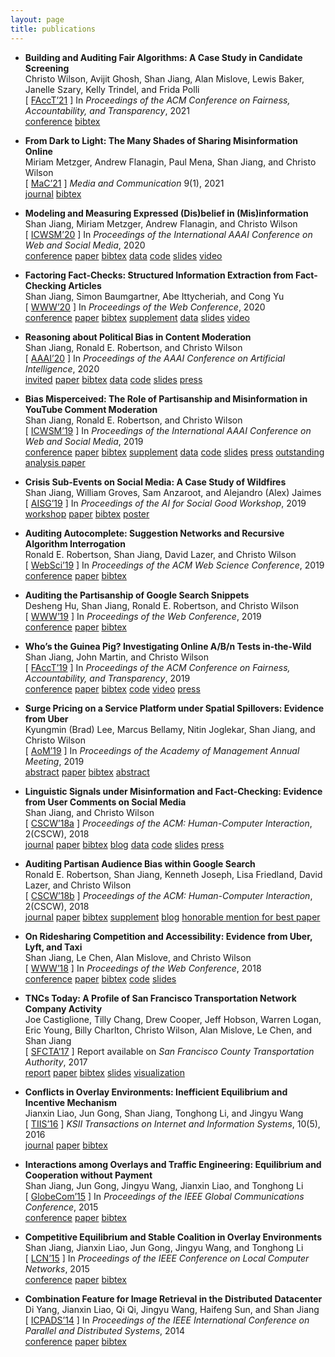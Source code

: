 ```yaml
---
layout: page
title: publications
---
```

* **Building and Auditing Fair Algorithms: A Case Study in Candidate Screening**  
Christo Wilson, Avijit Ghosh, Shan Jiang, Alan Mislove, Lewis Baker, Janelle Szary, Kelly Trindel, and Frida Polli  
\[ [FAccT’21](facct21_paper.pdf) \]
In *Proceedings of the ACM Conference on Fairness, Accountability, and Transparency*, 2021  
[<span class="label label-grey">conference</span>](https://facctconference.org/2021/)
[<span class="label label-grey">bibtex</span>](facct21_bib.txt)
<!-- acceptance rate: 82/328=25.0% -->

* **From Dark to Light: The Many Shades of Sharing Misinformation Online**  
Miriam Metzger, Andrew Flanagin, Paul Mena, Shan Jiang, and Christo Wilson  
\[ [MaC’21](mac21_paper.pdf) \]
*Media and Communication* 9(1), 2021  
[<span class="label label-grey">journal</span>](https://www.cogitatiopress.com/mediaandcommunication)
[<span class="label label-grey">bibtex</span>](mac21_bib.txt)

* **Modeling and Measuring Expressed (Dis)belief in (Mis)information**  
Shan Jiang, Miriam Metzger, Andrew Flanagin, and Christo Wilson  
\[ [ICWSM’20](icwsm20_paper.pdf) \]
In *Proceedings of the International AAAI Conference on Web and Social Media*, 2020  
[<span class="label label-grey">conference</span>](https://www.icwsm.org/2020/)
[<span class="label label-grey">paper</span>](icwsm20_paper.pdf)
[<span class="label label-grey">bibtex</span>](icwsm20_bib.txt)
[<span class="label label-grey">data</span>](../resources/#misinformation)
[<span class="label label-grey">code</span>](https://github.com/printfoo/misinfo-cscw2018-icwsm2020)
[<span class="label label-grey">slides</span>](icwsm20_slides.pdf)
[<span class="label label-grey">video</span>](https://youtu.be/ZHY1hzJ_F9o)
<!-- acceptance rate: 33/195=16.9% -->

* **Factoring Fact-Checks: Structured Information Extraction from Fact-Checking Articles**  
Shan Jiang, Simon Baumgartner, Abe Ittycheriah, and Cong Yu  
\[ [WWW’20](www20_paper.pdf) \]
In *Proceedings of the Web Conference*, 2020  
[<span class="label label-grey">conference</span>](https://www2020.thewebconf.org/)
[<span class="label label-grey">paper</span>](www20_paper.pdf)
[<span class="label label-grey">bibtex</span>](www20_bib.txt)
[<span class="label label-grey">supplement</span>](www20_supplement.pdf)
[<span class="label label-grey">data</span>](../resources/#fact-checks)
[<span class="label label-grey">slides</span>](www20_slides.pdf)
[<span class="label label-grey">video</span>](https://youtu.be/9Kp9GdItRjs)
<!-- acceptance rate: 217/1,129=19.2% -->

* **Reasoning about Political Bias in Content Moderation**  
Shan Jiang, Ronald E. Robertson, and Christo Wilson  
\[ [AAAI’20](aaai20_paper.pdf) \]
In *Proceedings of the AAAI Conference on Artificial Intelligence*, 2020  
[<span class="label label-grey">invited</span>](https://aaai.org/Conferences/AAAI-20/)
[<span class="label label-grey">paper</span>](aaai20_paper.pdf)
[<span class="label label-grey">bibtex</span>](aaai20_bib.txt)
[<span class="label label-grey">data</span>](../resources/#content-moderation)
[<span class="label label-grey">code</span>](https://github.com/printfoo/moderation-icwsm2019-aaai2020)
[<span class="label label-grey">slides</span>](aaai20_slides.pdf)
[<span class="label label-grey">press</span>](https://arstechnica.com/science/2020/02/researchers-have-already-tested-googles-algorithms-for-political-bias)
<!-- invited to sister conference track: 16/16=100% -->

* **Bias Misperceived: The Role of Partisanship and Misinformation in YouTube Comment Moderation**  
Shan Jiang, Ronald E. Robertson, and Christo Wilson  
\[ [ICWSM’19](icwsm19_paper.pdf) \]
In *Proceedings of the International AAAI Conference on Web and Social Media*, 2019  
[<span class="label label-grey">conference</span>](https://www.icwsm.org/2019/)
[<span class="label label-grey">paper</span>](icwsm19_paper.pdf)
[<span class="label label-grey">bibtex</span>](icwsm19_bib.txt)
[<span class="label label-grey">supplement</span>](icwsm19_supplement.pdf)
[<span class="label label-grey">data</span>](../resources/#content-moderation)
[<span class="label label-grey">code</span>](https://github.com/printfoo/moderation-icwsm2019-aaai2020)
[<span class="label label-grey">slides</span>](icwsm19_slides.pdf)
[<span class="label label-grey">press</span>](https://arstechnica.com/science/2020/02/researchers-have-already-tested-googles-algorithms-for-political-bias)
[<span class="label label-brand">outstanding analysis paper</span>](https://twitter.com/cerenbudak/status/1138852430928646145)
<!-- 1/238=0.4% --> <!-- acceptance rate: 51/238=21.4% -->

* **Crisis Sub-Events on Social Media: A Case Study of Wildfires**  
Shan Jiang, William Groves, Sam Anzaroot, and Alejandro (Alex) Jaimes  
\[ [AISG’19](aisg19_paper.pdf) \]
In *Proceedings of the AI for Social Good Workshop*, 2019  
[<span class="label label-grey">workshop</span>](https://aiforsocialgood.github.io/icml2019/)
[<span class="label label-grey">paper</span>](aisg19_paper.pdf)
[<span class="label label-grey">bibtex</span>](aisg19_bib.txt)
[<span class="label label-grey">poster</span>](aisg19_poster.pdf)
<!-- oral presentation rate: 10/57=17.5% -->

* **Auditing Autocomplete: Suggestion Networks and Recursive Algorithm Interrogation**  
Ronald E. Robertson, Shan Jiang, David Lazer, and Christo Wilson  
\[ [WebSci’19](websci19_paper.pdf) \]
In *Proceedings of the ACM Web Science Conference*, 2019  
[<span class="label label-grey">conference</span>](http://websci19.webscience.org/)
[<span class="label label-grey">paper</span>](websci19_paper.pdf)
[<span class="label label-grey">bibtex</span>](websci19_bib.txt)
<!-- acceptance rate: 31/130=23.8% --> 

* **Auditing the Partisanship of Google Search Snippets**  
Desheng Hu, Shan Jiang, Ronald E. Robertson, and Christo Wilson  
\[ [WWW’19](www19_paper.pdf) \]
In *Proceedings of the Web Conference*, 2019  
[<span class="label label-grey">conference</span>](https://www2019.thewebconf.org/)
[<span class="label label-grey">paper</span>](www19_paper.pdf)
[<span class="label label-grey">bibtex</span>](www19_bib.txt)
<!-- acceptance rate: 225/1,247=18.0% -->

* **Who’s the Guinea Pig? Investigating Online A/B/n Tests in-the-Wild**  
Shan Jiang, John Martin, and Christo Wilson  
\[ [FAccT’19](facct19_paper.pdf) \]
In *Proceedings of the ACM Conference on Fairness, Accountability, and Transparency*, 2019  
[<span class="label label-grey">conference</span>](https://facctconference.org/2019/)
[<span class="label label-grey">paper</span>](facct19_paper.pdf)
[<span class="label label-grey">bibtex</span>](facct19_bib.txt)
[<span class="label label-grey">code</span>](https://github.com/printfoo/abtest-facct2019)
[<span class="label label-grey">video</span>](https://youtu.be/ZxknxkHiIkM)
[<span class="label label-grey">press</span>](https://www.fastcompany.com/90306916/were-all-being-manipulated-by-a-b-testing-all-the-time)
<!-- acceptance rate: 39/162=24.1% -->

* **Surge Pricing on a Service Platform under Spatial Spillovers: Evidence from Uber**  
Kyungmin (Brad) Lee, Marcus Bellamy, Nitin Joglekar, Shan Jiang, and Christo Wilson  
\[ [AoM’19](ssrn18_paper.pdf) \]
In *Proceedings of the Academy of Management Annual Meeting*, 2019  
[<span class="label label-grey">abstract</span>](https://my.aom.org/program2019/)
[<span class="label label-grey">paper</span>](ssrn18_paper.pdf)
[<span class="label label-grey">bibtex</span>](ssrn18_bib.txt)
[<span class="label label-grey">abstract</span>](https://journals.aom.org/doi/abs/10.5465/AMBPP.2019.16279abstract)

* **Linguistic Signals under Misinformation and Fact-Checking: Evidence from User Comments on Social Media**  
Shan Jiang, and Christo Wilson  
\[ [CSCW’18a](cscw18a_paper.pdf) \]
*Proceedings of the ACM: Human-Computer Interaction*, 2(CSCW), 2018  
[<span class="label label-grey">journal</span>](https://dl.acm.org/journal/pacmhci)
[<span class="label label-grey">paper</span>](cscw18a_paper.pdf)
[<span class="label label-grey">bibtex</span>](cscw18a_bib.txt)
[<span class="label label-grey">blog</span>](https://medium.com/acm-cscw/people-get-touchy-about-misinformation-and-about-the-truth-too-9930563d96d8)
[<span class="label label-grey">data</span>](../resources/#misinformation)
[<span class="label label-grey">code</span>](https://github.com/printfoo/misinfo-cscw2018-icwsm2020)
[<span class="label label-grey">slides</span>](cscw18a_slides.pdf)
[<span class="label label-grey">press</span>](https://hopenothate.com/2018/10/21/extremism-is-on-the-ballot)
<!-- acceptance rate: 185/722=25.6% -->

* **Auditing Partisan Audience Bias within Google Search**  
Ronald E. Robertson, Shan Jiang, Kenneth Joseph, Lisa Friedland, David Lazer, and Christo Wilson  
\[ [CSCW’18b](cscw18b_paper.pdf) \]
*Proceedings of the ACM: Human-Computer Interaction*, 2(CSCW), 2018  
[<span class="label label-grey">journal</span>](https://dl.acm.org/journal/pacmhci)
[<span class="label label-grey">paper</span>](cscw18b_paper.pdf)
[<span class="label label-grey">bibtex</span>](cscw18b_bib.txt)
[<span class="label label-grey">supplement</span>](cscw18b_supplement.pdf)
[<span class="label label-grey">blog</span>](https://medium.com/acm-cscw/is-it-the-algorithms-or-us-96d966aebbdb)
[<span class="label label-brand">honorable mention for best paper</span>](https://medium.com/acm-cscw/announcing-the-best-of-cscw-2018-b98cb91e0f61)
<!-- : 30/1,106=2.7% --> <!-- acceptance rate: 185/722=25.6% -->

* **On Ridesharing Competition and Accessibility: Evidence from Uber, Lyft, and Taxi**  
Shan Jiang, Le Chen, Alan Mislove, and Christo Wilson  
\[ [WWW’18](www18_paper.pdf) \]
In *Proceedings of the Web Conference*, 2018  
[<span class="label label-grey">conference</span>](https://www2018.thewebconf.org/)
[<span class="label label-grey">paper</span>](www18_paper.pdf)
[<span class="label label-grey">bibtex</span>](www18_bib.txt)
[<span class="label label-grey">code</span>](https://github.com/printfoo/ridesharing-www2018)
[<span class="label label-grey">slides</span>](www18_slides.pdf)
<!-- acceptance rate: 171/1,155=14.8% -->

* **TNCs Today: A Profile of San Francisco Transportation Network Company Activity**  
Joe Castiglione, Tilly Chang, Drew Cooper, Jeff Hobson, Warren Logan, Eric Young, Billy Charlton, Christo Wilson, Alan Mislove, Le Chen, and Shan Jiang  
\[ [SFCTA’17](sfcta17_paper.pdf) \]
Report available on *San Francisco County Transportation Authority*, 2017  
[<span class="label label-grey">report</span>](https://www.sfcta.org/projects/tncs-today)
[<span class="label label-grey">paper</span>](sfcta17_paper.pdf)
[<span class="label label-grey">bibtex</span>](sfcta17_bib.txt)
[<span class="label label-grey">slides</span>](sfcta17_slides.pdf)
[<span class="label label-grey">visualization</span>](https://tncstoday.sfcta.org)

* **Conflicts in Overlay Environments: Inefficient Equilibrium and Incentive Mechanism**  
Jianxin Liao, Jun Gong, Shan Jiang, Tonghong Li, and Jingyu Wang  
\[ [TIIS’16](tiis16_paper.pdf) \]
*KSII Transactions on Internet and Information Systems*, 10(5), 2016  
[<span class="label label-grey">journal</span>](http://www.itiis.org/)
[<span class="label label-grey">paper</span>](tiis16_paper.pdf)
[<span class="label label-grey">bibtex</span>](tiis16_bib.txt)

* **Interactions among Overlays and Traffic Engineering: Equilibrium and Cooperation without Payment**  
Shan Jiang, Jun Gong, Jingyu Wang, Jianxin Liao, and Tonghong Li  
\[ [GlobeCom’15](globecom15_paper.pdf) \]
In *Proceedings of the IEEE Global Communications Conference*, 2015  
[<span class="label label-grey">conference</span>](https://globecom2015.ieee-globecom.org/)
[<span class="label label-grey">paper</span>](globecom15_paper.pdf)
[<span class="label label-grey">bibtex</span>](globecom15_bib.txt)
<!-- acceptance rate: 915/2,614=35.0% -->

* **Competitive Equilibrium and Stable Coalition in Overlay Environments**  
Shan Jiang, Jianxin Liao, Jun Gong, Jingyu Wang, and Tonghong Li  
\[ [LCN’15](lcn15_paper.pdf) \]
In *Proceedings of the IEEE Conference on Local Computer Networks*, 2015  
[<span class="label label-grey">conference</span>](https://www.ieeelcn.org/prior/LCN40/)
[<span class="label label-grey">paper</span>](lcn15_paper.pdf)
[<span class="label label-grey">bibtex</span>](lcn15_bib.txt)
<!-- acceptance rate: 44/145=30.3% -->

* **Combination Feature for Image Retrieval in the Distributed Datacenter**   
Di Yang, Jianxin Liao, Qi Qi, Jingyu Wang, Haifeng Sun, and Shan Jiang  
\[ [ICPADS’14](icpads14_paper.pdf) \]
In *Proceedings of the IEEE International Conference on Parallel and Distributed Systems*, 2014  
[<span class="label label-grey">conference</span>](https://www.computer.org/csdl/proceedings/icpads/2014/12OmNzcxZeM)
[<span class="label label-grey">paper</span>](icpads14_paper.pdf)
[<span class="label label-grey">bibtex</span>](icpads14_bib.txt)
<!-- acceptance rate: 96/322=29.8% -->
